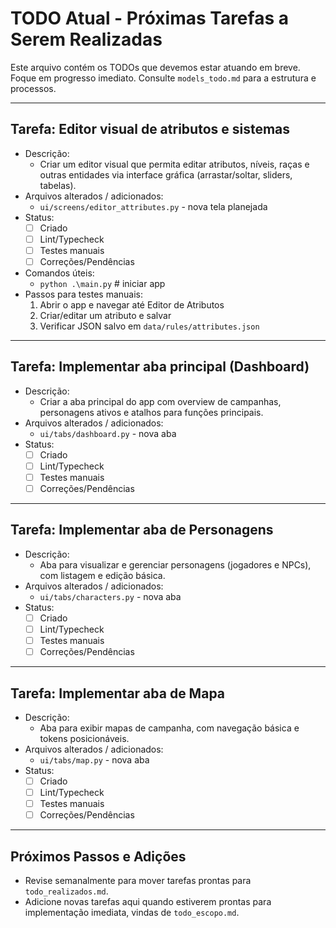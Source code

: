 # TODO Atual - Próximas Tarefas a Serem Realizadas

Este arquivo contém os TODOs que devemos estar atuando em breve. Foque em progresso imediato. Consulte `models_todo.md` para a estrutura e processos.

---

## Tarefa: Editor visual de atributos e sistemas

- Descrição:
  - Criar um editor visual que permita editar atributos, níveis, raças e outras entidades via interface gráfica (arrastar/soltar, sliders, tabelas).
- Arquivos alterados / adicionados:
  - `ui/screens/editor_attributes.py` - nova tela planejada
- Status:
  - [ ] Criado
  - [ ] Lint/Typecheck
  - [ ] Testes manuais
  - [ ] Correções/Pendências
- Comandos úteis:
  - `python .\main.py`  # iniciar app
- Passos para testes manuais:
  1. Abrir o app e navegar até Editor de Atributos
  2. Criar/editar um atributo e salvar
  3. Verificar JSON salvo em `data/rules/attributes.json`

---

## Tarefa: Implementar aba principal (Dashboard)

- Descrição:
  - Criar a aba principal do app com overview de campanhas, personagens ativos e atalhos para funções principais.
- Arquivos alterados / adicionados:
  - `ui/tabs/dashboard.py` - nova aba
- Status:
  - [ ] Criado
  - [ ] Lint/Typecheck
  - [ ] Testes manuais
  - [ ] Correções/Pendências

---

## Tarefa: Implementar aba de Personagens

- Descrição:
  - Aba para visualizar e gerenciar personagens (jogadores e NPCs), com listagem e edição básica.
- Arquivos alterados / adicionados:
  - `ui/tabs/characters.py` - nova aba
- Status:
  - [ ] Criado
  - [ ] Lint/Typecheck
  - [ ] Testes manuais
  - [ ] Correções/Pendências

---

## Tarefa: Implementar aba de Mapa

- Descrição:
  - Aba para exibir mapas de campanha, com navegação básica e tokens posicionáveis.
- Arquivos alterados / adicionados:
  - `ui/tabs/map.py` - nova aba
- Status:
  - [ ] Criado
  - [ ] Lint/Typecheck
  - [ ] Testes manuais
  - [ ] Correções/Pendências

---

## Próximos Passos e Adições

- Revise semanalmente para mover tarefas prontas para `todo_realizados.md`.
- Adicione novas tarefas aqui quando estiverem prontas para implementação imediata, vindas de `todo_escopo.md`.
